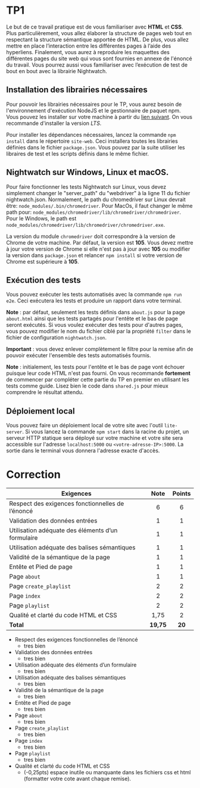 # TP1

Le but de ce travail pratique est de vous familiariser avec **HTML** et **CSS**. Plus particulièrement, vous allez élaborer la structure de pages web tout en respectant la structure sémantique apportée de HTML. De plus, vous allez mettre en place l’interaction entre les différentes pages à l’aide des hyperliens. Finalement, vous aurez à reproduire les maquettes des différentes pages du site web qui vous sont fournies en annexe de l'énoncé du travail. Vous pourrez aussi vous familiariser avec l’exécution de test de bout en bout avec la librairie Nightwatch.

## Installation des librairies nécessaires

Pour pouvoir les librairies nécessaires pour le TP, vous aurez besoin de l'environnement d'exécution NodeJS et le gestionnaire de paquet npm. Vous pouvez les installer sur votre machine à partir du [lien suivant](https://nodejs.org/en/download/). On vous recommande d'installer la version _LTS_.

Pour installer les dépendances nécessaires, lancez la commande `npm install` dans le répertoire `site-web`. Ceci installera toutes les librairies définies dans le fichier `package.json`. Vous pouvez par la suite utiliser les libraires de test et les scripts définis dans le même fichier.

## Nightwatch sur Windows, Linux et macOS.

Pour faire fonctionner les tests Nightwatch sur Linux, vous devez simplement changer le "server_path" du "webdriver" à la ligne 11 du fichier nightwatch.json. Normalement, le path du chromedriver sur Linux devrait être: `node_modules/.bin/chromedriver`. Pour MacOs, il faut changer le même path pour: `node_modules/chromedriver/lib/chromedriver/chromedriver`. Pour le Windows, le path est `node_modules/chromedriver/lib/chromedriver/chromedriver.exe`.

La version du module `chromedriver` doit correspondre à la version de Chrome de votre machine. Par défaut, la version est **105**. Vous devez mettre à jour votre version de Chrome si elle n'est pas à jour avec **105** ou modifier la version dans `package.json` et relancer `npm install` si votre version de Chrome est supérieure à **105**.

## Exécution des tests

Vous pouvez exécuter les tests automatisés avec la commande `npm run e2e`. Ceci exécutera les tests et produire un rapport dans votre terminal.

**Note** : par défaut, seulement les tests définis dans `about.js` pour la page `about.html` ainsi que les tests partagés pour l'entête et le bas de page seront exécutés. Si vous voulez exécuter des tests pour d'autres pages, vous pouvez modifier le nom du fichier ciblé par la propriété `filter` dans le fichier de configuration `nightwatch.json`.

**Important** : vous devez enlever complètement le filtre pour la remise afin de pouvoir exécuter l'ensemble des tests automatisés fournis.

**Note** : initialement, les tests pour l'entête et le bas de page vont échouer puisque leur code HTML n'est pas fourni. On vous recommande **fortement** de commencer par compléter cette partie du TP en premier en utilisant les tests comme guide. Lisez bien le code dans `shared.js` pour mieux comprendre le résultat attendu.

## Déploiement local

Vous pouvez faire un déploiement local de votre site avec l'outil `lite-server`. Si vous lancez la commande `npm start` dans la racine du projet, un serveur HTTP statique sera déployé sur votre machine et votre site sera accessible sur l'adresse `localhost:5000` ou `<votre-adresse-IP>:5000`. La sortie dans le terminal vous donnera l'adresse exacte d'accès.

# Correction

| **Exigences**                                     | **Note**  | **Points** |
| ------------------------------------------------- | :-------: | :--------: |
| Respect des exigences fonctionnelles de l’énoncé  |     6     |     6      |
| Validation des données entrées                    |     1     |     1      |
| Utilisation adéquate des éléments d’un formulaire |     1     |     1      |
| Utilisation adéquate des balises sémantiques      |     1     |     1      |
| Validité de la sémantique de la page              |     1     |     1      |
| Entête et Pied de page                            |     1     |     1      |
| Page `about`                                      |     1     |     1      |
| Page `create_playlist`                            |     2     |     2      |
| Page `index`                                      |     2     |     2      |
| Page `playlist`                                   |     2     |     2      |
| Qualité et clarté du code HTML et CSS             |   1,75    |     2      |
| **Total**                                         | **19,75** |   **20**   |

- Respect des exigences fonctionnelles de l’énoncé
  - tres bien
- Validation des données entrées
  - tres bien
- Utilisation adéquate des éléments d’un formulaire
  - tres bien
- Utilisation adéquate des balises sémantiques
  - tres bien
- Validité de la sémantique de la page
  - tres bien
- Entête et Pied de page
  - tres bien
- Page `about`
  - tres bien
- Page `create_playlist`
  - tres bien
- Page `index`
  - tres bien
- Page `playlist`
  - tres bien
- Qualité et clarté du code HTML et CSS
  - (-0,25pts) espace inutile ou manquante dans les fichiers css et html (formatter votre cote avant chaque remise).
